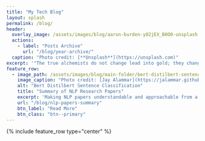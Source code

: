 ```yaml
---
title: "My Tech Blog"
layout: splash
permalink: /blog/
header:
  overlay_image: /assets/images/blog/aaron-burden-y02jEX_B0O0-unsplash.jpg
  actions:
    - label: "Posts Archive"
      url: "/blog/year-archive/"
  caption: "Photo credit: [**Unsplash**](https://unsplash.com)"
excerpt: '"The true alchemists do not change lead into gold; they change the world into words." ― William H. Gass'  
feature_row:
  - image_path: /assets/images/blog/main-folder/bert-distilbert-sentence-classification.png
    image_caption: "Photo credit: [Jay Alammar](https://jalammar.github.io/)"
    alt: "Bert Distilbert Sentence Classification"
    title: "Summary of NLP Research Papers"
    excerpt: 'Making NLP papers understandable and approachable from a beginner standpoint in under 5 minutes read.'
    url: "/blog/nlp-papers-summary"
    btn_label: "Read More"
    btn_class: "btn--primary"
---
```


{% include feature_row type="center" %}